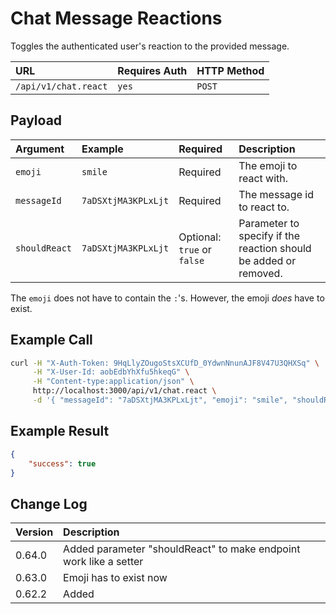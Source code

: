 # Chat Message Reactions

Toggles the authenticated user's reaction to the provided message.

| URL | Requires Auth | HTTP Method |
| :--- | :--- | :--- |
| `/api/v1/chat.react` | `yes` | `POST` |

## Payload

| Argument | Example | Required | Description |
| :--- | :--- | :--- | :--- |
| `emoji` | `smile` | Required | The emoji to react with. |
| `messageId` | `7aDSXtjMA3KPLxLjt` | Required | The message id to react to. |
| `shouldReact` | `7aDSXtjMA3KPLxLjt` | Optional: `true` or `false` | Parameter to specify if the reaction should be added or removed. |

The `emoji` does not have to contain the `:`'s. However, the emoji *does* have to exist.

## Example Call

```bash
curl -H "X-Auth-Token: 9HqLlyZOugoStsXCUfD_0YdwnNnunAJF8V47U3QHXSq" \
     -H "X-User-Id: aobEdbYhXfu5hkeqG" \
     -H "Content-type:application/json" \
     http://localhost:3000/api/v1/chat.react \
     -d '{ "messageId": "7aDSXtjMA3KPLxLjt", "emoji": "smile", "shouldReact": true }'
```

## Example Result

```json
{
    "success": true
}
```

## Change Log

| Version | Description |
| :--- | :--- |
| 0.64.0 | Added parameter "shouldReact" to make endpoint work like a setter |
| 0.63.0 | Emoji has to exist now |
| 0.62.2 | Added |
